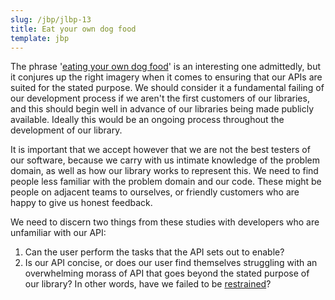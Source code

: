 ```yaml
---
slug: /jbp/jlbp-13
title: Eat your own dog food
template: jbp
---
```


The phrase '[eating your own dog food](https://en.wikipedia.org/wiki/Eating_your_own_dog_food)' is an interesting one admittedly, but it conjures up the right imagery when it comes to ensuring that our APIs are suited for the stated purpose. We should consider it a fundamental failing of our development process if we aren't the first customers of our libraries, and this should begin well in advance of our libraries being made publicly available. Ideally this would be an ongoing process throughout the development of our library.

It is important that we accept however that we are not the best testers of our software, because we carry with us intimate knowledge of the problem domain, as well as how our library works to represent this. We need to find people less familiar with the problem domain and our code. These might be people on adjacent teams to ourselves, or friendly customers who are happy to give us honest feedback. 

We need to discern two things from these studies with developers who are unfamiliar with our API:

1. Can the user perform the tasks that the API sets out to enable?
2. Is our API concise, or does our user find themselves struggling with an overwhelming morass of API that goes beyond the stated purpose of our library? In other words, have we failed to be [restrained](/jbp/jlbp-1.html)?
